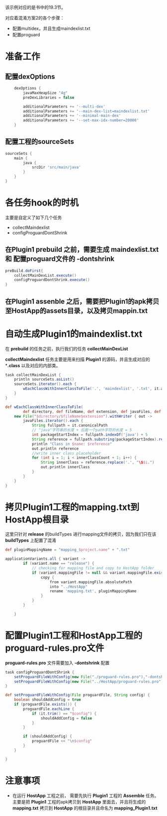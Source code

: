 该示例对应的是书中的19.3节。

对应着混淆方案2的各个步骤：
  * 配置multidex，并且生成maindexlist.txt
  * 配置proguard

# 准备工作 #
## 配置dexOptions ##

``` groovy
    dexOptions {
        javaMaxHeapSize "4g"
        preDexLibraries = false

        additionalParameters += '--multi-dex'
        additionalParameters += '--main-dex-list=maindexlist.txt'
        additionalParameters += '--minimal-main-dex'
        additionalParameters += '--set-max-idx-number=20000'
    }
```

## 配置工程的sourceSets ##

``` groovy
sourceSets {
    main {
        java {
            srcDir 'src/main/java'
        }
    }
}
```

# 各任务hook的时机 #
主要是自定义了如下几个任务
  * collectMaindexlist
  * configProguardDontShrink
  
## 在Plugin1 **prebuild** 之前，需要生成 **maindexlist.txt** 和 配置proguard文件的 **-dontshrink** ##

``` groovy
preBuild.doFirst{
    collectMainDexList.execute()
    configProguardDontShrink.execute()
}
```

## 在Plugin1 assenble 之后，需要把Plugin1的apk拷贝至HostApp的assets目录，以及拷贝mappin.txt ##

# 自动生成Plugin1的maindexlist.txt  #
在 **prebuild** 的任务之前，执行我们的任务 **collectMainDexList**

**collectMaindexlist** 任务主要是用来扫描 **Plugin1** 的源码，并且生成对应的 ***.class** 以及对应的内部类。

``` groovy
task collectMainDexList {
    println sourceSets.asList()
    sourceSets.iterator().each {
        wEachClassWithInnerClassToFile('.', 'maindexlist', '.txt', it.allJava.files, 10)
    }
}

def wEachClassWithInnerClassToFile(
        def directory, def fileName, def extension, def javaFiles, def innerClassCount) {
    new File("$directory/$fileName$extension").withWriter { out ->
        javaFiles.iterator().each {
            String fullpath = it.canonicalPath
            // "java"字符串的长度 + 后面一个path字符的长度 = 5
            int packageStartIndex = fullpath.indexOf('java') + 5
            String reference = fullpath.substring(packageStartIndex).replace("java", "class")
            println "Class in $name: $reference"
            out.println reference
            //write inner class placeholder
            for (int i = 1; i < innerClassCount + 1; i++) {
                String innerClass = reference.replace('.', "\$$i.")
                out.println innerClass
            }
        }
    }
}
```

# 拷贝Plugin1工程的mapping.txt到HostApp根目录 #

这里只针对 **release** 的buildTypes 进行mapping文件的拷贝，因为我们只在该 **buildTypes** 上配置了混淆
``` groovy
def pluginMappingName = "mapping_$project.name" + ".txt"

applicationVariants.all { variant ->
        if (variant.name == "release") {
            // checking for mapping file and copy to HostApp folder
            if (variant.mappingFile != null && variant.mappingFile.exists()) {
                copy {
                    from variant.mappingFile.absolutePath
                    into "../HostApp"
                    rename 'mapping.txt', pluginMappingName
                }
            }
        }

    }
```

# 配置Plugin1工程和HostApp工程的proguard-rules.pro文件 #
**proguard-rules.pro** 文件需要加入 **-dontshrink** 配置

``` groovy
task configProguardDontShrink {
    setProguardFileWithConfig(new File("./proguard-rules.pro"),"-dontshrink")
    setProguardFileWithConfig(new File("../HostApp/proguard-rules.pro"),"-dontshrink")
}

def setProguardFileWithConfig(File proguardFile, String config) {
    boolean shouldAddConfig = true
    if (proguardFile.exists()) {
        proguardFile.eachLine {
            if (it.trim() == "$config") {
                shouldAddConfig = false
            }
        }

        if (shouldAddConfig) {
            proguardFile << "\n$config"
        }
    }

}
```

# 注意事项 #
  * 在运行 **HostApp** 工程之前， 需要先执行 **Plugin1** 工程的 **Assemble** 任务。主要是把 **Plugin1** 工程的apk拷贝到 **HostApp** 里面去，并且将生成的 **mapping.txt** 拷贝到 **HostApp** 的根目录并且命名为 **mapping_Plugin1.txt**
